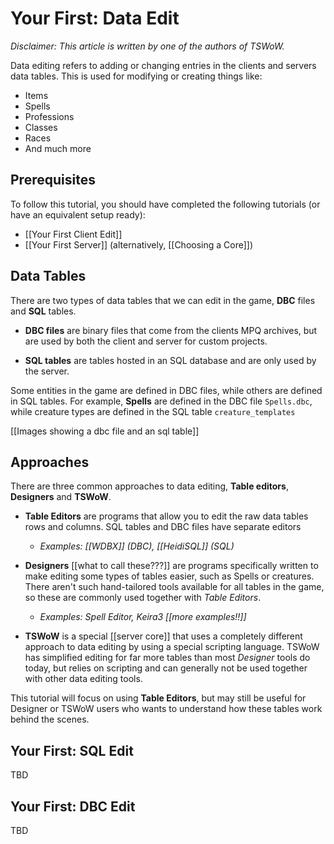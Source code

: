 # Your First: Data Edit

_Disclaimer: This article is written by one of the authors of TSWoW._

Data editing refers to adding or changing entries in the clients and servers data tables. This is used for modifying or creating things like:

- Items
- Spells
- Professions
- Classes
- Races
- And much more

## Prerequisites

To follow this tutorial, you should have completed the following tutorials (or have an equivalent setup ready):

- [[Your First Client Edit]]
- [[Your First Server]] (alternatively, [[Choosing a Core]])

## Data Tables

There are two types of data tables that we can edit in the game, **DBC** files and **SQL** tables.

* **DBC files** are binary files that come from the clients MPQ archives, but are used by both the client and server for custom projects.

* **SQL tables** are tables hosted in an SQL database and are only used by the server.

Some entities in the game are defined in DBC files, while others are defined in SQL tables. For example, **Spells** are defined in the DBC file `Spells.dbc`, while creature types are defined in the SQL table `creature_templates`

[[Images showing a dbc file and an sql table]]

## Approaches

There are three common approaches to data editing, **Table editors**, **Designers** and **TSWoW**.

* **Table Editors** are programs that allow you to edit the raw data tables rows and columns. SQL tables and DBC files have separate editors
    * _Examples: [[WDBX]] (DBC), [[HeidiSQL]] (SQL)_

* **Designers** [[what to call these???]] are programs specifically written to make editing some types of tables easier, such as Spells or creatures. There aren't such hand-tailored tools available for all tables in the game, so these are commonly used together with _Table Editors_.
    * _Examples: Spell Editor, Keira3 [[more examples!!]]_

* **TSWoW** is a special [[server core]] that uses a completely different approach to data editing by using a special scripting language. TSWoW has simplified editing for far more tables than most _Designer_ tools do today, but relies on scripting and can generally not be used together with other data editing tools.

This tutorial will focus on using **Table Editors**, but may still be useful for Designer or TSWoW users who wants to understand how these tables work behind the scenes.

## Your First: SQL Edit

TBD

## Your First: DBC Edit

TBD